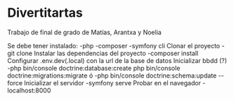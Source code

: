 # Divertitartas
Trabajo de final de grado de Matías, Arantxa y Noelia

Se debe tener instalado: 
  -php
  -composer
  -symfony cli
Clonar el proyecto 
  -git clone
Instalar las dependencias del proyecto
  -composer install
Configurar .env.dev(.local) con la url de la base de datos
Inicializar bbdd (?)
  -php bin/console doctrine:database:create
   php bin/console doctrine:migrations:migrate
     ó
  -php bin/console doctrine:schema:update --force
Inicializar el servidor
  -symfony serve
Probar en el navegador
  -localhost:8000

